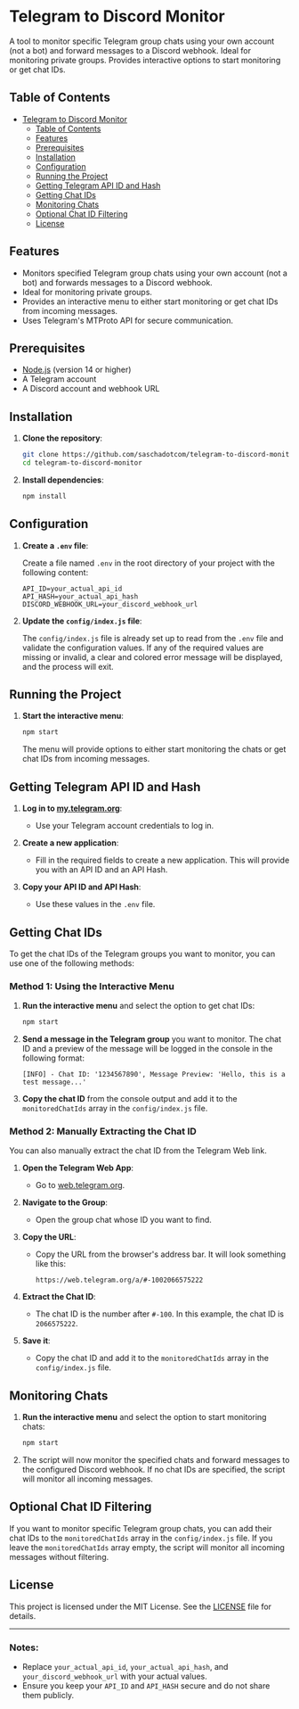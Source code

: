 # Telegram to Discord Monitor

A tool to monitor specific Telegram group chats using your own account (not a bot) and forward messages to a Discord webhook. Ideal for monitoring private groups. Provides interactive options to start monitoring or get chat IDs.

## Table of Contents

- [Telegram to Discord Monitor](#telegram-to-discord-monitor)
  - [Table of Contents](#table-of-contents)
  - [Features](#features)
  - [Prerequisites](#prerequisites)
  - [Installation](#installation)
  - [Configuration](#configuration)
  - [Running the Project](#running-the-project)
  - [Getting Telegram API ID and Hash](#getting-telegram-api-id-and-hash)
  - [Getting Chat IDs](#getting-chat-ids)
  - [Monitoring Chats](#monitoring-chats)
  - [Optional Chat ID Filtering](#optional-chat-id-filtering)
  - [License](#license)

## Features

- Monitors specified Telegram group chats using your own account (not a bot) and forwards messages to a Discord webhook.
- Ideal for monitoring private groups.
- Provides an interactive menu to either start monitoring or get chat IDs from incoming messages.
- Uses Telegram's MTProto API for secure communication.

## Prerequisites

- [Node.js](https://nodejs.org/) (version 14 or higher)
- A Telegram account
- A Discord account and webhook URL

## Installation

1. **Clone the repository**:

   ```sh
   git clone https://github.com/saschadotcom/telegram-to-discord-monitor.git
   cd telegram-to-discord-monitor
   ```

2. **Install dependencies**:

   ```sh
   npm install
   ```

## Configuration

1. **Create a `.env` file**:

   Create a file named `.env` in the root directory of your project with the following content:

   ```plaintext
   API_ID=your_actual_api_id
   API_HASH=your_actual_api_hash
   DISCORD_WEBHOOK_URL=your_discord_webhook_url
   ```

2. **Update the `config/index.js` file**:

   The `config/index.js` file is already set up to read from the `.env` file and validate the configuration values. If any of the required values are missing or invalid, a clear and colored error message will be displayed, and the process will exit.

## Running the Project

1. **Start the interactive menu**:

   ```sh
   npm start
   ```

   The menu will provide options to either start monitoring the chats or get chat IDs from incoming messages.

## Getting Telegram API ID and Hash

1. **Log in to [my.telegram.org](https://my.telegram.org)**:

   - Use your Telegram account credentials to log in.

2. **Create a new application**:

   - Fill in the required fields to create a new application. This will provide you with an API ID and an API Hash.

3. **Copy your API ID and API Hash**:
   - Use these values in the `.env` file.

## Getting Chat IDs

To get the chat IDs of the Telegram groups you want to monitor, you can use one of the following methods:

### Method 1: Using the Interactive Menu

1. **Run the interactive menu** and select the option to get chat IDs:

   ```sh
   npm start
   ```

2. **Send a message in the Telegram group** you want to monitor. The chat ID and a preview of the message will be logged in the console in the following format:

   ```
   [INFO] - Chat ID: '1234567890', Message Preview: 'Hello, this is a test message...'
   ```

3. **Copy the chat ID** from the console output and add it to the `monitoredChatIds` array in the `config/index.js` file.

### Method 2: Manually Extracting the Chat ID

You can also manually extract the chat ID from the Telegram Web link.

1. **Open the Telegram Web App**:

   - Go to [web.telegram.org](https://web.telegram.org).

2. **Navigate to the Group**:

   - Open the group chat whose ID you want to find.

3. **Copy the URL**:

   - Copy the URL from the browser's address bar. It will look something like this:
     ```
     https://web.telegram.org/a/#-1002066575222
     ```

4. **Extract the Chat ID**:

   - The chat ID is the number after `#-100`. In this example, the chat ID is `2066575222`.

5. **Save it**:
   - Copy the chat ID and add it to the `monitoredChatIds` array in the `config/index.js` file.

## Monitoring Chats

1. **Run the interactive menu** and select the option to start monitoring chats:

   ```sh
   npm start
   ```

2. The script will now monitor the specified chats and forward messages to the configured Discord webhook. If no chat IDs are specified, the script will monitor all incoming messages.

## Optional Chat ID Filtering

If you want to monitor specific Telegram group chats, you can add their chat IDs to the `monitoredChatIds` array in the `config/index.js` file. If you leave the `monitoredChatIds` array empty, the script will monitor all incoming messages without filtering.

## License

This project is licensed under the MIT License. See the [LICENSE](LICENSE) file for details.

---

### Notes:

- Replace `your_actual_api_id`, `your_actual_api_hash`, and `your_discord_webhook_url` with your actual values.
- Ensure you keep your `API_ID` and `API_HASH` secure and do not share them publicly.
